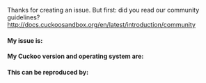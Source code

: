Thanks for creating an issue. But first: did you read our community guidelines?
http://docs.cuckoosandbox.org/en/latest/introduction/community

#### My issue is:

#### My Cuckoo version and operating system are:

#### This can be reproduced by:
